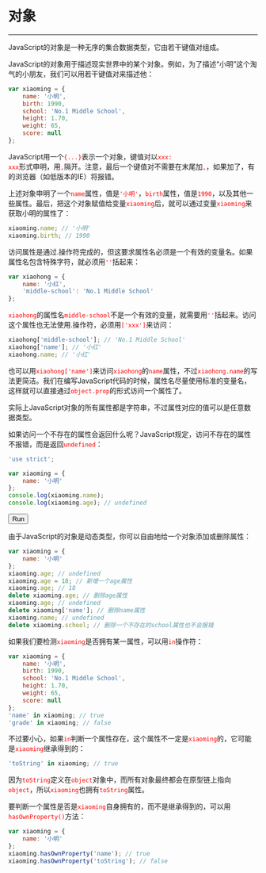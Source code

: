 <link rel="stylesheet" href="../../../static/css/button.css"/>
<link rel="stylesheet" href="../../../static/css/console.css"/>

# 对象
---

JavaScript的对象是一种无序的集合数据类型，它由若干键值对组成。

JavaScript的对象用于描述现实世界中的某个对象。例如，为了描述“小明”这个淘气的小朋友，我们可以用若干键值对来描述他：

```javascript
var xiaoming = {
    name: '小明',
    birth: 1990,
    school: 'No.1 Middle School',
    height: 1.70,
    weight: 65,
    score: null
};
```

JavaScript用一个<font color="red"><code>{...}</code></font>表示一个对象，键值对以<font color="red"><code>xxx: xxx</code></font>形式申明，用<font color="red"><code>,</code></font>隔开。注意，最后一个键值对不需要在末尾加<font color="red"><code>,</code></font>，如果加了，有的浏览器（如低版本的IE）将报错。

上述对象申明了一个<font color="red"><code>name</code></font>属性，值是<font color="red"><code>'小明'</code></font>，<font color="red"><code>birth</code></font>属性，值是<font color="red"><code>1990</code></font>，以及其他一些属性。最后，把这个对象赋值给变量<font color="red"><code>xiaoming</code></font>后，就可以通过变量<font color="red"><code>xiaoming</code></font>来获取小明的属性了：

```javascript
xiaoming.name; // '小明'
xiaoming.birth; // 1990
```

访问属性是通过.操作符完成的，但这要求属性名必须是一个有效的变量名。如果属性名包含特殊字符，就必须用<font color="red"><code>''</code></font>括起来：

```javascript
var xiaohong = {
    name: '小红',
    'middle-school': 'No.1 Middle School'
};
```

<font color="red"><code>xiaohong</code></font>的属性名<font color="red"><code>middle-school</code></font>不是一个有效的变量，就需要用<font color="red"><code>''</code></font>括起来。访问这个属性也无法使用.操作符，必须用<font color="red"><code>['xxx']</code></font>来访问：

```javascript
xiaohong['middle-school']; // 'No.1 Middle School'
xiaohong['name']; // '小红'
xiaohong.name; // '小红'
```

也可以用<font color="red"><code>xiaohong['name']</code></font>来访问<font color="red"><code>xiaohong</code></font>的<font color="red"><code>name</code></font>属性，不过<font color="red"><code>xiaohong.name</code></font>的写法更简洁。我们在编写JavaScript代码的时候，属性名尽量使用标准的变量名，这样就可以直接通过<font color="red"><code>object.prop</code></font>的形式访问一个属性了。

实际上JavaScript对象的所有属性都是字符串，不过属性对应的值可以是任意数据类型。

如果访问一个不存在的属性会返回什么呢？JavaScript规定，访问不存在的属性不报错，而是返回<font color="red"><code>undefined</code></font>：

```javascript
'use strict';

var xiaoming = {
    name: '小明'
};
console.log(xiaoming.name);
console.log(xiaoming.age); // undefined
```

<button class="run" onclick="(() => {
    const element = document.querySelector('p#undefined');
    try {
        'use strict';
        var xiaoming = {
            name: '小明'
        };
        console.log(xiaoming.name);
        console.log(xiaoming.age); // undefined
        element.classList.remove(['consoleError']);
        element.classList.add('consoleLog');
        element.removeAttribute('hidden');
        element.innerHTML = `<label class='consoleLog'>小明<br>undefined</label>`;
    } catch (e) {
        element.classList.remove(['consoleLog']);
        element.classList.add('consoleError');
        element.removeAttribute('hidden');
        element.innerHTML = `<label class='consoleError'>${e}</label>`;
    }
})();">Run</button>
<p id="undefined" hidden></p>

由于JavaScript的对象是动态类型，你可以自由地给一个对象添加或删除属性：

```javascript
var xiaoming = {
    name: '小明'
};
xiaoming.age; // undefined
xiaoming.age = 18; // 新增一个age属性
xiaoming.age; // 18
delete xiaoming.age; // 删除age属性
xiaoming.age; // undefined
delete xiaoming['name']; // 删除name属性
xiaoming.name; // undefined
delete xiaoming.school; // 删除一个不存在的school属性也不会报错
```

如果我们要检测<font color="red"><code>xiaoming</code></font>是否拥有某一属性，可以用<font color="red"><code>in</code></font>操作符：

```javascript
var xiaoming = {
    name: '小明',
    birth: 1990,
    school: 'No.1 Middle School',
    height: 1.70,
    weight: 65,
    score: null
};
'name' in xiaoming; // true
'grade' in xiaoming; // false
```

不过要小心，如果<font color="red"><code>in</code></font>判断一个属性存在，这个属性不一定是<font color="red"><code>xiaoming</code></font>的，它可能是<font color="red"><code>xiaoming</code></font>继承得到的：

```javascript
'toString' in xiaoming; // true
```

因为<font color="red"><code>toString</code></font>定义在<font color="red"><code>object</code></font>对象中，而所有对象最终都会在原型链上指向<font color="red"><code>object</code></font>，所以<font color="red"><code>xiaoming</code></font>也拥有<font color="red"><code>toString</code></font>属性。

要判断一个属性是否是<font color="red"><code>xiaoming</code></font>自身拥有的，而不是继承得到的，可以用<font color="red"><code>hasOwnProperty()</code></font>方法：

```javascript
var xiaoming = {
    name: '小明'
};
xiaoming.hasOwnProperty('name'); // true
xiaoming.hasOwnProperty('toString'); // false
```
